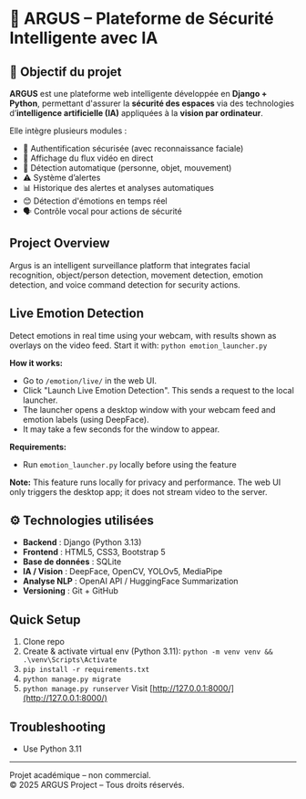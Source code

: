 # 🧠 ARGUS – Plateforme de Sécurité Intelligente avec IA

## 🎯 Objectif du projet
**ARGUS** est une plateforme web intelligente développée en **Django + Python**, permettant d'assurer la **sécurité des espaces** via des technologies d’**intelligence artificielle (IA)** appliquées à la **vision par ordinateur**.

Elle intègre plusieurs modules :  
- 🔐 Authentification sécurisée (avec reconnaissance faciale)  
- 🎥 Affichage du flux vidéo en direct  
- 🤖 Détection automatique (personne, objet, mouvement)  
- ⚠️ Système d’alertes  
- 📊 Historique des alertes et analyses automatiques  
- 😊 Détection d'émotions en temps réel  
- 🗣️ Contrôle vocal pour actions de sécurité  

## Project Overview
Argus is an intelligent surveillance platform that integrates facial recognition, object/person detection, movement detection, emotion detection, and voice command detection for security actions.

## Live Emotion Detection
Detect emotions in real time using your webcam, with results shown as overlays on the video feed.
Start it with: `python emotion_launcher.py`

**How it works:**
- Go to `/emotion/live/` in the web UI.
- Click "Launch Live Emotion Detection". This sends a request to the local launcher.
- The launcher opens a desktop window with your webcam feed and emotion labels (using DeepFace).
- It may take a few seconds for the window to appear.

**Requirements:**
- Run `emotion_launcher.py` locally before using the feature

**Note:** This feature runs locally for privacy and performance. The web UI only triggers the desktop app; it does not stream video to the server.

## ⚙️ Technologies utilisées
- **Backend** : Django (Python 3.13)
- **Frontend** : HTML5, CSS3, Bootstrap 5
- **Base de données** : SQLite
- **IA / Vision** : DeepFace, OpenCV, YOLOv5, MediaPipe
- **Analyse NLP** : OpenAI API / HuggingFace Summarization
- **Versioning** : Git + GitHub

## Quick Setup
1. Clone repo
2. Create & activate virtual env (Python 3.11):
   `python -m venv venv && .\venv\Scripts\Activate`
3. `pip install -r requirements.txt`
4. `python manage.py migrate`
5. `python manage.py runserver`
Visit [http://127.0.0.1:8000/](http://127.0.0.1:8000/)

## Troubleshooting
- Use Python 3.11

---

Projet académique – non commercial.  
© 2025 ARGUS Project – Tous droits réservés.

